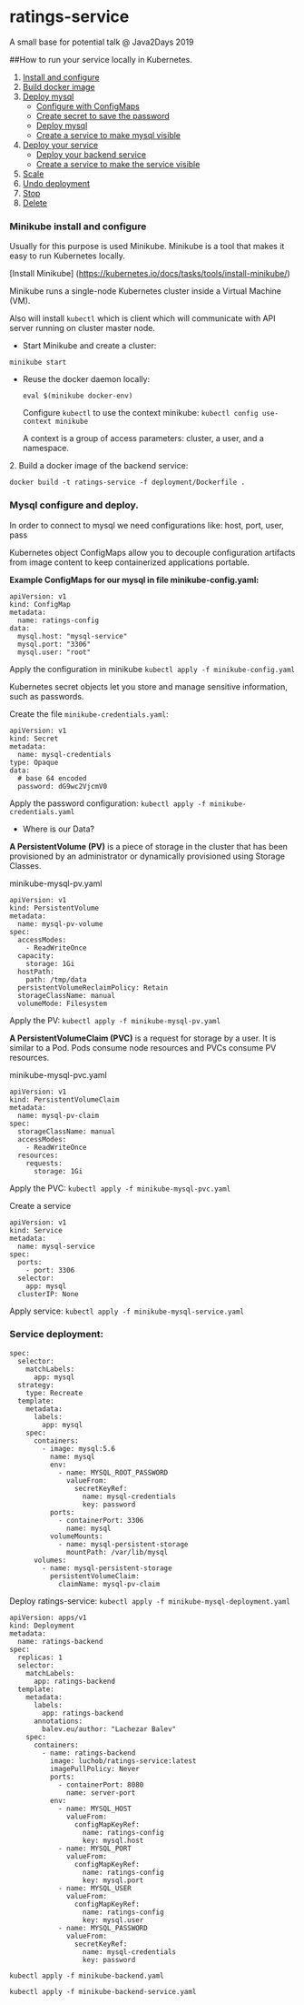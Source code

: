 # ratings-service
A small base for potential talk @ Java2Days 2019

##How to run your service locally in Kubernetes.

1.  [ Install and configure ](#minikube-install)
2.  [ Build docker image ](#backend-image)
3.  [ Deploy mysql ](#deploy-mysql)
    - [ Configure with ConfigMaps ](#mysql-configure)
    - [ Create secret to save the password ](#mysql-configure-secret)
    - [ Deploy mysql ](#mysql-deploy)
    - [ Create a service to make mysql visible ](#mysql-service)
4.  [ Deploy your service ](#rating-backend)
    - [ Deploy your backend service ](#rating-backend)
    - [ Create a service to make the service visible ](#rating-service)
5.  [ Scale ](#scale)
6.  [ Undo deployment ](#undo)
7.  [ Stop ](#stop)
8.  [ Delete ](#delete)

<a name="minikube-install"></a>
###  Minikube install and configure

Usually for this purpose is used Minikube.
Minikube is a tool that makes it easy to run Kubernetes locally. 
    

[Install Minikube] (https://kubernetes.io/docs/tasks/tools/install-minikube/)
    
Minikube runs a single-node Kubernetes cluster inside a Virtual Machine (VM).

Also will install `kubectl` which is client which will communicate with API server running on cluster master node.


- Start Minikube and create a cluster:
```
minikube start
```

- Reuse the docker daemon locally:
   
   `eval $(minikube docker-env)`
   
   Configure `kubectl` to use the context minikube:
   ``kubectl config use-context minikube``
   
   A context is a group of access parameters: cluster, a user, and a namespace.



<a name="backend-image"></a>
2. Build a docker image of the backend service:

   `docker build -t ratings-service -f deployment/Dockerfile .`



###  Mysql configure and deploy.


In order to connect to mysql we need configurations like: host, port, user, pass

Kubernetes object ConfigMaps allow you to decouple configuration artifacts from image content to keep containerized applications portable. 

**Example ConfigMaps for our mysql in file minikube-config.yaml:**
```
apiVersion: v1
kind: ConfigMap
metadata:
  name: ratings-config
data:
  mysql.host: "mysql-service"
  mysql.port: "3306"
  mysql.user: "root"
```
Apply the configuration in minikube
``kubectl apply -f minikube-config.yaml``

Kubernetes secret objects let you store and manage sensitive information, such as passwords.

Create the file `minikube-credentials.yaml`:
```
apiVersion: v1
kind: Secret
metadata:
  name: mysql-credentials
type: Opaque
data:
  # base 64 encoded
  password: dG9wc2VjcmV0
```
Apply the password configuration:
``kubectl apply -f minikube-credentials.yaml``


- Where is our Data?

**A PersistentVolume (PV)** is a piece of storage in the cluster that has been provisioned by an administrator or dynamically provisioned using Storage Classes.

minikube-mysql-pv.yaml
```
apiVersion: v1
kind: PersistentVolume
metadata:
  name: mysql-pv-volume
spec:
  accessModes:
    - ReadWriteOnce
  capacity:
    storage: 1Gi
  hostPath:
    path: /tmp/data
  persistentVolumeReclaimPolicy: Retain
  storageClassName: manual
  volumeMode: Filesystem
```

Apply the PV:
`kubectl apply -f minikube-mysql-pv.yaml`

**A PersistentVolumeClaim (PVC)** is a request for storage by a user. It is similar to a Pod. Pods consume node resources and PVCs consume PV resources.

minikube-mysql-pvc.yaml
```
apiVersion: v1
kind: PersistentVolumeClaim
metadata:
  name: mysql-pv-claim
spec:
  storageClassName: manual
  accessModes:
    - ReadWriteOnce
  resources:
    requests:
      storage: 1Gi

```
  
Apply the PVC:
`kubectl apply -f minikube-mysql-pvc.yaml`


Create a service 
```
apiVersion: v1
kind: Service
metadata:
  name: mysql-service
spec:
  ports:
    - port: 3306
  selector:
    app: mysql
  clusterIP: None
```
Apply service:
`kubectl apply -f minikube-mysql-service.yaml`

<a name="rating-backend"></a>
### Service deployment:
```
spec:
  selector:
    matchLabels:
      app: mysql
  strategy:
    type: Recreate
  template:
    metadata:
      labels:
        app: mysql
    spec:
      containers:
        - image: mysql:5.6
          name: mysql
          env:
            - name: MYSQL_ROOT_PASSWORD
              valueFrom:
                secretKeyRef:
                  name: mysql-credentials
                  key: password
          ports:
            - containerPort: 3306
              name: mysql
          volumeMounts:
            - name: mysql-persistent-storage
              mountPath: /var/lib/mysql
      volumes:
        - name: mysql-persistent-storage
          persistentVolumeClaim:
            claimName: mysql-pv-claim
```


Deploy ratings-service:
`kubectl apply -f minikube-mysql-deployment.yaml`


```
apiVersion: apps/v1
kind: Deployment
metadata:
  name: ratings-backend
spec:
  replicas: 1
  selector:
    matchLabels:
      app: ratings-backend
  template:
    metadata:
      labels:
        app: ratings-backend
      annotations:
        balev.eu/author: "Lachezar Balev"
    spec:
      containers:
        - name: ratings-backend
          image: luchob/ratings-service:latest
          imagePullPolicy: Never
          ports:
            - containerPort: 8080
              name: server-port
          env:
            - name: MYSQL_HOST
              valueFrom:
                configMapKeyRef:
                  name: ratings-config
                  key: mysql.host
            - name: MYSQL_PORT
              valueFrom:
                configMapKeyRef:
                  name: ratings-config
                  key: mysql.port
            - name: MYSQL_USER
              valueFrom:
                configMapKeyRef:
                  name: ratings-config
                  key: mysql.user
            - name: MYSQL_PASSWORD
              valueFrom:
                secretKeyRef:
                  name: mysql-credentials
                  key: password
```

`kubectl apply -f minikube-backend.yaml`


`kubectl apply -f minikube-backend-service.yaml`
